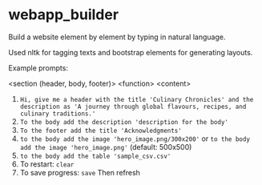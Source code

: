 # webapp_builder

Build a website element by element by typing in natural language.

Used nltk for tagging texts and bootstrap elements for generating layouts.

Example prompts:

\<section (header, body, footer)\> \<function\> \<content\>
1. `Hi, give me a header with the title 'Culinary Chronicles' and the description as 'A journey through global flavours, recipes, and culinary traditions.'`
2. `To the body add the description 'description for the body'`
3. `To the footer add the title 'Acknowledgments'`
4. `to the body add the image 'hero_image.png/300x200'` or `to the body add the image 'hero_image.png'` (default: 500x500)
5. `to the body add the table 'sample_csv.csv'`
6. To restart: `clear`
7. To save progress: `save` Then refresh
